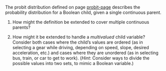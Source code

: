 

The probit distribution defined on
page <a href="#">probit-page</a> describes the probability distribution for a Boolean
child, given a single continuous parent.<br>

1.  How might the definition be extended to cover multiple continuous
    parents?<br>

2.  How might it be extended to handle a <i>multivalued</i>
    child variable? Consider both cases where the child’s values are
    ordered (as in selecting a gear while driving, depending on speed,
    slope, desired acceleration, etc.) and cases where they are
    unordered (as in selecting bus, train, or car to get to work).
    (<i>Hint</i>: Consider ways to divide the possible values
    into two sets, to mimic a Boolean variable.)

